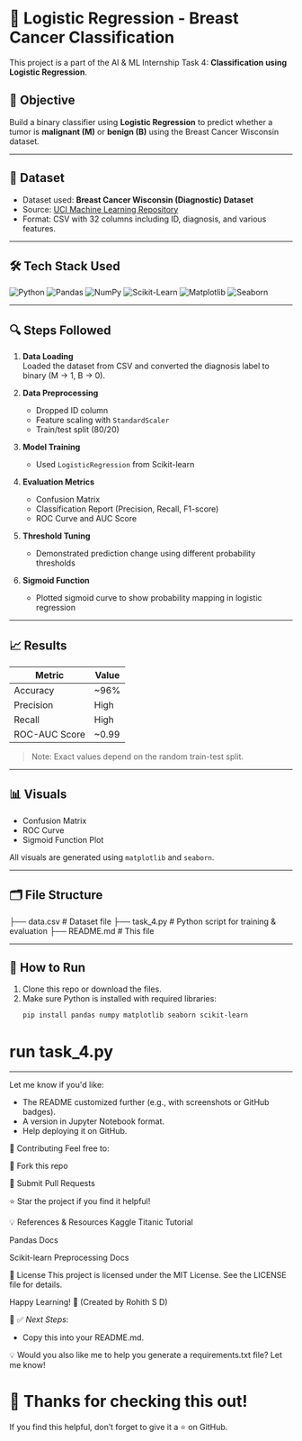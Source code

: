 # 🧠 Logistic Regression - Breast Cancer Classification

This project is a part of the AI & ML Internship Task 4: **Classification using Logistic Regression**.

## 📌 Objective
Build a binary classifier using **Logistic Regression** to predict whether a tumor is **malignant (M)** or **benign (B)** using the Breast Cancer Wisconsin dataset.

---

## 📁 Dataset

- Dataset used: **Breast Cancer Wisconsin (Diagnostic) Dataset**
- Source: [UCI Machine Learning Repository](https://archive.ics.uci.edu/ml/datasets/Breast+Cancer+Wisconsin+(Diagnostic))
- Format: CSV with 32 columns including ID, diagnosis, and various features.

---

## 🛠 Tech Stack Used

<p align="left">
  <img src="https://img.shields.io/badge/Python-3776AB?style=for-the-badge&logo=python&logoColor=white" alt="Python" />
  <img src="https://img.shields.io/badge/Pandas-150458?style=for-the-badge&logo=pandas&logoColor=white" alt="Pandas" />
  <img src="https://img.shields.io/badge/Numpy-013243?style=for-the-badge&logo=numpy&logoColor=white" alt="NumPy" />
  <img src="https://img.shields.io/badge/Scikit--Learn-F7931E?style=for-the-badge&logo=scikit-learn&logoColor=white" alt="Scikit-Learn" />
  <img src="https://img.shields.io/badge/Matplotlib-206b8f?style=for-the-badge&logo=matplotlib&logoColor=white" alt="Matplotlib" />
  <img src="https://img.shields.io/badge/Seaborn-6A5ACD?style=for-the-badge&logo=seaborn&logoColor=white" alt="Seaborn" />
</p>

---

## 🔍 Steps Followed

1. **Data Loading**  
   Loaded the dataset from CSV and converted the diagnosis label to binary (M → 1, B → 0).

2. **Data Preprocessing**
   - Dropped ID column
   - Feature scaling with `StandardScaler`
   - Train/test split (80/20)

3. **Model Training**
   - Used `LogisticRegression` from Scikit-learn

4. **Evaluation Metrics**
   - Confusion Matrix
   - Classification Report (Precision, Recall, F1-score)
   - ROC Curve and AUC Score

5. **Threshold Tuning**
   - Demonstrated prediction change using different probability thresholds

6. **Sigmoid Function**
   - Plotted sigmoid curve to show probability mapping in logistic regression

---

## 📈 Results

| Metric            | Value         |
|------------------|---------------|
| Accuracy          | ~96%          |
| Precision         | High          |
| Recall            | High          |
| ROC-AUC Score     | ~0.99         |

> Note: Exact values depend on the random train-test split.

---

## 📊 Visuals

- Confusion Matrix  
- ROC Curve  
- Sigmoid Function Plot  

All visuals are generated using `matplotlib` and `seaborn`.

---

## 🗂 File Structure

├── data.csv # Dataset file
├── task_4.py # Python script for training & evaluation
├── README.md # This file


---

## 📝 How to Run

1. Clone this repo or download the files.
2. Make sure Python is installed with required libraries:
   ```bash
   pip install pandas numpy matplotlib seaborn scikit-learn

# run task_4.py



---

Let me know if you'd like:
- The README customized further (e.g., with screenshots or GitHub badges).
- A version in Jupyter Notebook format.
- Help deploying it on GitHub.


🤝 Contributing
Feel free to:

🍴 Fork this repo

📢 Submit Pull Requests

⭐ Star the project if you find it helpful!

💡 References & Resources
Kaggle Titanic Tutorial

Pandas Docs

Scikit-learn Preprocessing Docs

📄 License
This project is licensed under the MIT License. See the LICENSE file for details.

Happy Learning! 🎉
(Created by Rohith S D)



🎯 ✅ *Next Steps*:
- Copy this into your README.md.

💡 Would you also like me to help you generate a requirements.txt file? Let me know!

# 💖 Thanks for checking this out!
If you find this helpful, don’t forget to give it a ⭐ on GitHub.

